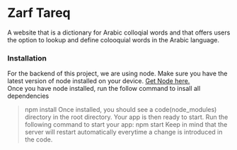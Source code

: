 # Zarf Tareq #
A website that is a dictionary for Arabic colloqial words and that offers users the option to lookup and define colooquial words in the Arabic language.


### Installation ###
For the backend of this project, we are using node. Make sure you have the latest version of node installed on your device. [Get Node here.](https://nodejs.org/en/)  
Once you have node installed, run the follow command to insall all dependencies  
> npm install
Once installed, you should see a code(node_modules) directory in the root directory. Your app is then ready to start. Run the following command to start your app:
> npm start
Keep in mind that the server will restart automatically everytime a change is introduced in the code. 